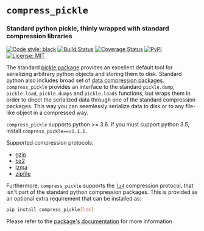 # `compress_pickle`
### Standard python pickle, thinly wrapped with standard compression libraries

[![Code style: black](https://img.shields.io/badge/code%20style-black-000000.svg)](https://github.com/ambv/black)
[![Build Status](https://dev.azure.com/lucianopazneuro/lucianopazneuro/_apis/build/status/lucianopaz.compress_pickle?branchName=master)](https://dev.azure.com/lucianopazneuro/lucianopazneuro/_build/latest?definitionId=1&branchName=master)
[![Coverage Status](https://codecov.io/gh/lucianopaz/compress_pickle/branch/master/graph/badge.svg)](https://codecov.io/gh/lucianopaz/compress_pickle)
[![PyPI](https://img.shields.io/pypi/v/compress_pickle.svg)](https://pypi.org/project/compress-pickle/)
[![License: MIT](https://img.shields.io/badge/License-MIT-purple.svg)](https://opensource.org/licenses/MIT)

The standard [pickle package](https://docs.python.org/3/library/pickle.html) provides an excellent default tool for serializing arbitrary python objects and storing them to disk. Standard python also includes broad set of [data compression packages](https://docs.python.org/3/library/archiving.html). `compress_pickle` provides an interface to the standard `pickle.dump`, `pickle.load`, `pickle.dumps` and `pickle.loads` functions, but wraps them in order to direct the serialized data through one of the standard compression packages. This way you can seemlessly serialize data to disk or to any file-like object in a compressed way.

`compress_pickle` supports python >= 3.6. If you must support python 3.5, install `compress_pickle==v1.1.1`.

Supported compression protocols:
- [gzip](https://docs.python.org/3/library/gzip.html)
- [bz2](https://docs.python.org/3/library/bz2.html)
- [lzma](https://docs.python.org/3/library/lzma.html)
- [zipfile](https://docs.python.org/3/library/zipfile.html)

Furthermore, `compress_pickle` supports the [`lz4`](https://pypi.org/project/lz4/) compression protocol, that isn't part of the standard python compression packages. This is provided as an optional extra requirement that can be installed as:

```bash
pip install compress_pickle[lz4]
```

Please refer to the [package's documentation](https://lucianopaz.github.io/compress_pickle/html) for more information
